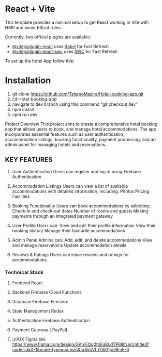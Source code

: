 # React + Vite

This template provides a minimal setup to get React working in Vite with HMR and some ESLint rules.

Currently, two official plugins are available:

- [@vitejs/plugin-react](https://github.com/vitejs/vite-plugin-react/blob/main/packages/plugin-react/README.md) uses [Babel](https://babeljs.io/) for Fast Refresh
- [@vitejs/plugin-react-swc](https://github.com/vitejs/vite-plugin-react-swc) uses [SWC](https://swc.rs/) for Fast Refresh

To set up the hotel App follow this:
# Installation
1. git clone https://github.com/TshepoMadira/Hotel-booking-app.git
2. cd Hotel-booking-app
3. navigate to dev branch using this  command "git checkout dev"
4. npm install
5. npm run dev


Project Overview
This project aims to create a comprehensive hotel booking app that allows users to  book, and manage hotel accommodations. The app incorporates essential features such as user authentication, accommodation listings, booking functionality, payment processing, and an admin panel for managing hotels and reservations.


## KEY FEATURES
1. User Authentication
Users can register and log in using Firebase Authentication.

2. Accommodation Listings
Users can view a list of available accommodations with detailed information, including:
Photos
Pricing
Facilities

3. Booking Functionality
Users can book accommodations by selecting:
Check-in and check-out dates
Number of rooms and guests
Making payments through an integrated payment gateway

4. User Profile
 Users can:
View and edit their profile information
View their booking history
Manage their favourite accommodations

5. Admin Panel
Admins can:
Add, edit, and delete accommodations
View and manage reservations
Update accommodation details

6. Reviews & Ratings
Users can leave reviews and ratings for accommodations.


### Technical Stack

1. Frontend
React

2. Backend
Firebase Cloud Functions

3. Database
Firebase Firestore

5. State Management
Redux

6. Authentication
Firebase Authentication

7. Payment Gateway
[ PayPal]

8. UI/UX
Figma
link https://www.figma.com/design/GKmEQg2thEq8LdTPBjIINa/Untitled?node-id=0-1&node-type=canvas&t=hk5VLY0b01joe9mF-0
